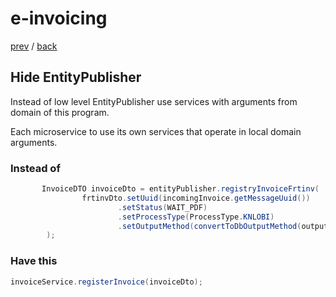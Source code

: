 # e-invoicing

[prev](./slide-6.md) / [back](./README.md)


## Hide EntityPublisher

Instead of low level EntityPublisher use services with arguments from domain of this program.

Each microservice to use its own services that operate in local domain arguments.

### Instead of

```java
       InvoiceDTO invoiceDto = entityPublisher.registryInvoiceFrtinv(
                frtinvDto.setUuid(incomingInvoice.getMessageUuid())
                        .setStatus(WAIT_PDF)
                        .setProcessType(ProcessType.KNLOBI)
                        .setOutputMethod(convertToDbOutputMethod(outputMethod))
        );
```

### Have this

```java
invoiceService.registerInvoice(invoiceDto);
```